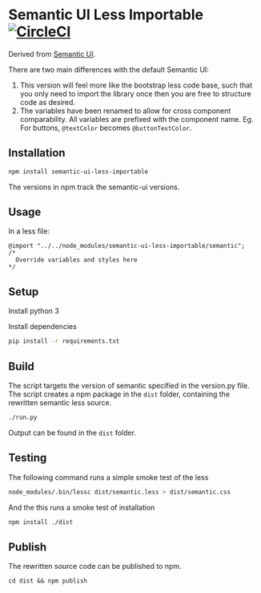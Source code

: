 # Semantic UI Less Importable [![CircleCI](https://circleci.com/gh/squirly/semantic-ui-less-importable.svg?style=svg)](https://circleci.com/gh/squirly/semantic-ui-less-importable)

Derived from [Semantic UI](https://github.com/Semantic-Org/Semantic-UI/).

There are two main differences with the default Semantic UI: 
1) This version will feel more like the bootstrap less code base, such that you only need to import
the library once then you are free to structure code as desired.
2) The variables have been renamed to allow for cross component comparability. All variables are
prefixed with the component name. Eg. For buttons, `@textColor` becomes `@buttonTextColor`.

## Installation
```bash
npm install semantic-ui-less-importable
```

The versions in npm track the semantic-ui versions.

## Usage
In a less file:
```less
@import "../../node_modules/semantic-ui-less-importable/semantic";
/*
  Override variables and styles here
*/
```

## Setup
Install python 3

Install dependencies
```bash
pip install -r requirements.txt
```

## Build
The script targets the version of semantic specified in the version.py file.
The script creates a npm package in the `dist` folder, containing the rewritten semantic less source.

```bash
./run.py
```

Output can be found in the `dist` folder.

## Testing
The following command runs a simple smoke test of the less
```bash
node_modules/.bin/lessc dist/semantic.less > dist/semantic.css
```
And the this runs a smoke test of installation
```bash
npm install ./dist
```

## Publish
The rewritten source code can be published to npm.

```
cd dist && npm publish
```
